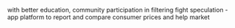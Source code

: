 with better education, community participation in filtering
fight speculation - app platform to report and compare consumer prices and help market 